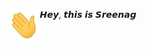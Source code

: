 <p><img align="left" src="https://github.com/bmsreenag/bmsreenag/blob/main/Hi.gif" width="50" height="50"/></p> 

𝙃𝙚𝙮, 𝙩𝙝𝙞𝙨 𝙞𝙨 𝙎𝙧𝙚𝙚𝙣𝙖𝙜
